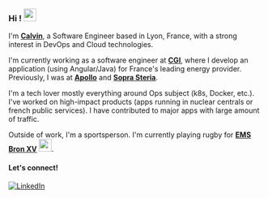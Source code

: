 ### Hi ! <img src="https://emojis.slackmojis.com/emojis/images/1643516190/22158/oh-hello.gif?1643516190" width="25"/>

I'm [**Calvin**](http://macoley.com/), a Software Engineer based in Lyon, France, with a strong interest in DevOps and Cloud technologies.

I'm currently working as a software engineer at [**CGI**](https://www.cgi.com/en), where I develop an application (using Angular/Java) for France's leading energy provider.
Previously, I was at [**Apollo**](https://www.apollossc.com/) and [**Sopra Steria**](https://www.soprasteria.com/home).

I'm a tech lover mostly everything around Ops subject (k8s, Docker, etc.). I've worked on high-impact products (apps running in nuclear centrals or french public services). I have contributed to major apps with large amount of traffic.

Outside of work, I'm a sportsperson. I'm currently playing rugby for [**EMS Bron XV**](https://emsbronxv.fr/) <img src="https://emojis.slackmojis.com/emojis/images/1643516466/25033/rugby-playing.gif?1643516466" width="25"/>.

#### Let's connect!
[<img alt="LinkedIn" src="https://img.shields.io/badge/LinkedIn-%230E76A8.svg?&style=for-the-badge&logo=LinkedIn&logoColor=white" />](https://www.linkedin.com/in/calvin-macoley/?locale=en_US)

